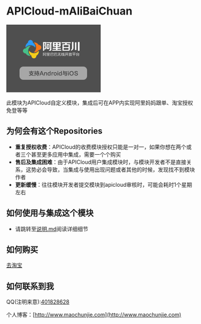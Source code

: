 # APICloud-mAliBaiChuan

![](./Image/796d1b23dd8296b3bb36fbb3a7efedbf.png)

此模块为APICloud自定义模块，集成后可在APP内实现阿里妈妈跟单、淘宝授权免登等等

## 为何会有这个Repositories

* **重复授权收费**：APICloud的收费模块授权只能是一对一，如果你想在两个或者三个甚至更多应用中集成，需要一个个购买
* **售后及集成困难**：由于APICloud用户集成模块时，与模块开发者不是直接关系，这势必会导致，当集成与使用出现问题或者其他的时候，发现找不到模块作者
* **更新缓慢**：往往模块开发者提交模块到apicloud审核时，可能会耗时1个星期左右

## 如何使用与集成这个模块

* 请跳转至[说明.md](./说明.md)阅读详细细节

## 如何购买

[去淘宝](https://item.taobao.com/item.htm?id=564886527196)

## 如何联系到我

QQ(注明来意):[401828628](http://wpa.qq.com/msgrd?v=3&uin=906157429&site=qq&menu=yes)

个人博客：[http://www.maochunjie.com](http://www.maochunjie.com)

